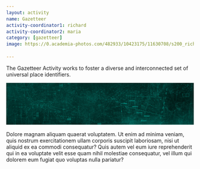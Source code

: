 ```yaml
---
layout: activity
name: Gazetteer
activity-coordinator1: richard
activity-coordinator2: maria
category: [gazetteer]
image: https://0.academia-photos.com/482933/10423175/11630708/s200_richard.rowley.jpg

---
```


The Gazetteer Activity works to foster a diverse and interconnected set of universal place identifiers.

<img src="/assets/mainimage.jpg"/>

Dolore magnam aliquam quaerat voluptatem. Ut enim ad minima veniam, quis nostrum exercitationem ullam corporis suscipit laboriosam, nisi ut aliquid ex ea commodi consequatur? Quis autem vel eum iure reprehenderit qui in ea voluptate velit esse quam nihil molestiae consequatur, vel illum qui dolorem eum fugiat quo voluptas nulla pariatur?
